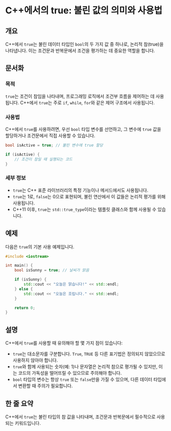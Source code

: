 <!--
Meta Description: # C++에서의 true: 불린 값의 의미와 사용법 ## 개요 C++에서 `true`는 불린 데이터 타입인 `bool`의 두 가지 값 중 하나로, 논리적 참(true)을 나타냅니다. 이는 조건문과 반복문에서 조건을 평가하는 데 중요한 역할을 합니다. ## 문서화 ###...
Meta Keywords: true, bool, std, 사용됩니다, 논리적
-->

# C++에서의 true: 불린 값의 의미와 사용법

## 개요
C++에서 `true`는 불린 데이터 타입인 `bool`의 두 가지 값 중 하나로, 논리적 참(true)을 나타냅니다. 이는 조건문과 반복문에서 조건을 평가하는 데 중요한 역할을 합니다.

## 문서화
### 목적
`true`는 조건이 참임을 나타내며, 프로그래밍 로직에서 조건부 흐름을 제어하는 데 사용됩니다. C++에서 `true`는 주로 `if`, `while`, `for`와 같은 제어 구조에서 사용됩니다.

### 사용법
C++에서 `true`를 사용하려면, 우선 `bool` 타입 변수를 선언하고, 그 변수에 `true` 값을 할당하거나 조건문에서 직접 사용할 수 있습니다.

```cpp
bool isActive = true; // 불린 변수에 true 할당

if (isActive) {
    // 조건이 참일 때 실행되는 코드
}
```

### 세부 정보
- `true`는 C++ 표준 라이브러리의 특정 기능이나 메서드에서도 사용됩니다.
- `true`는 1로, `false`는 0으로 표현되며, 불린 연산에서 이 값들은 논리적 평가를 위해 사용됩니다.
- C++11 이후, `true`는 `std::true_type`이라는 템플릿 클래스와 함께 사용될 수 있습니다.

## 예제
다음은 `true`의 기본 사용 예제입니다.

```cpp
#include <iostream>

int main() {
    bool isSunny = true; // 날씨가 맑음

    if (isSunny) {
        std::cout << "오늘은 맑습니다!" << std::endl;
    } else {
        std::cout << "오늘은 흐립니다." << std::endl;
    }

    return 0;
}
```

## 설명
C++에서 `true`를 사용할 때 유의해야 할 몇 가지 점이 있습니다:
- `true`는 대소문자를 구분합니다. `True`, `TRUE` 등 다른 표기법은 정의되지 않았으므로 사용하지 않아야 합니다.
- `true`와 함께 사용되는 숫자(예: 1)나 문자열은 논리적 참으로 평가될 수 있지만, 이는 코드의 가독성을 떨어뜨릴 수 있으므로 주의해야 합니다.
- `bool` 타입의 변수는 항상 `true` 또는 `false`만을 가질 수 있으며, 다른 데이터 타입에서 변환할 때 주의가 필요합니다.

## 한 줄 요약
C++에서 `true`는 불린 타입의 참 값을 나타내며, 조건문과 반복문에서 필수적으로 사용되는 키워드입니다.